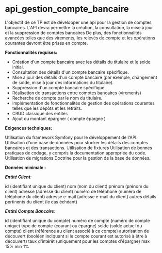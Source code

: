 # api_gestion_compte_bancaire

L'objectif de ce TP est de développer une api pour la gestion de comptes bancaires.
L'API devra permettre la création, la consultation, la mise à jour et la suppression de comptes bancaires
De plus, des fonctionnalités avancées telles que des virements, les relevés de compte et les opérations courantes devront être prises en compte.

**Fonctionnalités requises:**

- Création d'un compte bancaire avec les détails du titulaire et le solde initial.
- Consultation des détails d'un compte bancaire spécifique.
- Mise à jour des détails d'un compte bancaire (par exemple, changement de solde, mise à jour des informations du titulaire).
- Suppression d'un compte bancaire spécifique.
- Réalisation de transactions entre comptes bancaires (virements)
- Recherche de compte par le nom du titulaire.
- Implémentation de fonctionnalités de gestion des opérations courantes telles que les dépôts et les retraits.
- CRUD classique des entités
- Ajout du montant épargner ( compte épargne )


**Exigences techniques:**

Utilisation du framework Symfony pour le développement de l'API.
Utilisation d'une base de données pour stocker les détails des comptes bancaires et des transactions.
Utilisation de fixtures
Utilisation de bonnes pratiques de codage, y compris la documentation appropriée du code.
Utilisation de migrations Doctrine pour la gestion de la base de données.


**Données minimale :**

_**Entité Client**:_

id (identifiant unique du client)
nom (nom du client)
prénom (prénom du client)
adresse (adresse du client)
numéro de téléphone (numéro de téléphone du client)
adresse e-mail (adresse e-mail du client)
autres détails pertinents du client (le cas échéant)

_**Entité Compte Bancaire**:_

id (identifiant unique du compte)
numéro de compte (numéro de compte unique)
type de compte (courant ou épargne)
solde (solde actuel du compte)
client (référence au client associé à ce compte)
autorisation de découvert (booléen indiquant si le compte courant est autorisé à être à découvert)
taux d'intérêt (uniquement pour les comptes d'épargne) max 15% min 1%

